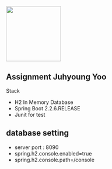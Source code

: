 <img src="https://images.prismic.io/staxter/510fe4c8-6606-4e9f-8da4-901cb8caaa73_3.svg?auto=compress,format" width="150px" height="150px"></img> 
=======
**Assignment Juhyoung Yoo**
---------------------------

Stack
<ul>
  <li>H2 In Memory Database</li>
  <li>Spring Boot 2.2.6.RELEASE</li>
  <li>Junit for test</li> 
</ul>

database setting
-----------------------
<ul>
  <li>server port : 8090
  <li>spring.h2.console.enabled=true</li>
  <li>spring.h2.console.path=/console</li>
</ul>

